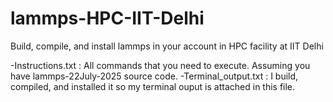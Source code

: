 # lammps-HPC-IIT-Delhi
Build, compile, and install lammps in your account in HPC facility at IIT Delhi 

-Instructions.txt : All commands that you need to execute. Assuming you have lammps-22July-2025 source code.
-Terminal_output.txt : I build, compiled, and installed it so my terminal ouput is attached in this file.
